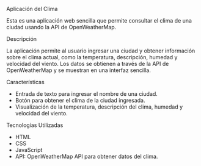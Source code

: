 Aplicación del Clima

Esta es una aplicación web sencilla que permite consultar el clima de una ciudad usando la API de OpenWeatherMap.

Descripción

La aplicación permite al usuario ingresar una ciudad y obtener información sobre el clima actual, como la temperatura, descripción, humedad y velocidad del viento. Los datos se obtienen a través de la API de OpenWeatherMap y se muestran en una interfaz sencilla.

Características

- Entrada de texto para ingresar el nombre de una ciudad.
- Botón para obtener el clima de la ciudad ingresada.
- Visualización de la temperatura, descripción del clima, humedad y velocidad del viento.

Tecnologías Utilizadas

- HTML
- CSS
- JavaScript
- API: OpenWeatherMap API para obtener datos del clima.

